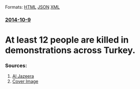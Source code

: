 
Formats: [HTML](/news/2014/10/9/at-least-12-people-are-killed-in-demonstrations-across-turkey.html)  [JSON](/news/2014/10/9/at-least-12-people-are-killed-in-demonstrations-across-turkey.json)  [XML](/news/2014/10/9/at-least-12-people-are-killed-in-demonstrations-across-turkey.xml)  

### [2014-10-9](/news/2014/10/9/index.md)

##### 
# At least 12 people are killed in demonstrations across Turkey. 




### Sources:

1. [Al Jazeera](http://www.aljazeera.com/news/middleeast/2014/10/deaths-kurdish-protests-turkey-201410722504757570.html)
1. [Cover Image](http://www.aljazeera.com/mritems/images/2014/10/8//2014108154750518734_20.jpg)

